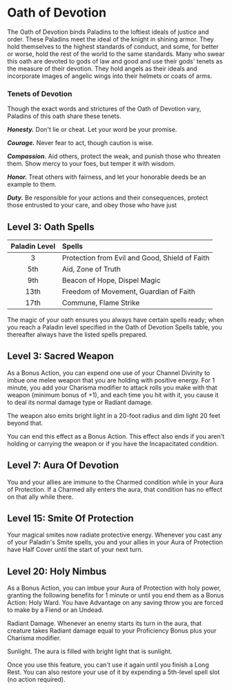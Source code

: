 # Oath of Devotion

The Oath of Devotion binds Paladins to the loftiest ideals of justice and order. These Paladins meet the ideal of the knight in shining armor. They hold themselves to the highest standards of conduct, and some, for better or worse, hold the rest of the world to the same standards. Many who swear this oath are devoted to gods of law and good and use their gods' tenets as the measure of their devotion. They hold angels as their ideals and incorporate images of angelic wings into their helmets or coats of arms.

### Tenets of Devotion

Though the exact words and strictures of the Oath of Devotion vary, Paladins of this oath share these tenets.

***Honesty.*** Don't lie or cheat. Let your word be your promise.

***Courage.*** Never fear to act, though caution is wise.

***Compassion.*** Aid others, protect the weak, and punish those who threaten them. Show mercy to your foes, but temper it with wisdom.

***Honor.*** Treat others with fairness, and let your honorable deeds be an example to them.

***Duty.*** Be responsible for your actions and their consequences, protect those entrusted to your care, and obey those who have just 

## Level 3: Oath Spells

| Paladin Level | Spells |
|:---:|:---|
| 3 | Protection from Evil and Good, Shield of Faith
| 5th | Aid, Zone of Truth |
| 9th | Beacon of Hope, Dispel Magic |
| 13th | Freedom of Movement, Guardian of Faith |
| 17th | Commune, Flame Strike |

The magic of your oath ensures you always have certain spells ready; when you reach a Paladin level specified in the Oath of Devotion Spells table, you thereafter always have the listed spells prepared.

## Level 3: Sacred Weapon

As a Bonus Action, you can expend one use of your Channel Divinity to imbue one melee weapon that you are holding with positive energy. For 1 minute, you add your Charisma modifier to attack rolls you make with that weapon (minimum bonus of +1), and each time you hit with it, you cause it to deal its normal damage type or Radiant damage.

The weapon also emits bright light in a 20-foot radius and dim light 20 feet beyond that.

You can end this effect as a Bonus Action. This effect also ends if you aren't holding or carrying the weapon or if you have the Incapacitated condition.

## Level 7: Aura Of Devotion

You and your allies are immune to the Charmed condition while in your Aura of Protection. If a Charmed ally enters the aura, that condition has no effect on that ally while there.

## Level 15: Smite Of Protection

Your magical smites now radiate protective energy. Whenever you cast any of your Paladin's Smite spells, you and your allies in your Aura of Protection have Half Cover until the start of your next turn.

## Level 20: Holy Nimbus

As a Bonus Action, you can imbue your Aura of Protection with holy power, granting the following benefits for 1 minute or until you end them as a Bonus Action:
Holy Ward. You have Advantage on any saving throw you are forced to make by a Fiend or an Undead.

Radiant Damage. Whenever an enemy starts its turn in the aura, that creature takes Radiant damage equal to your Proficiency Bonus plus your Charisma modifier.

Sunlight. The aura is filled with bright light that is sunlight.

Once you use this feature, you can't use it again until you finish a Long Rest. You can also restore your use of it by expending a 5th-level spell slot (no action required).






 
